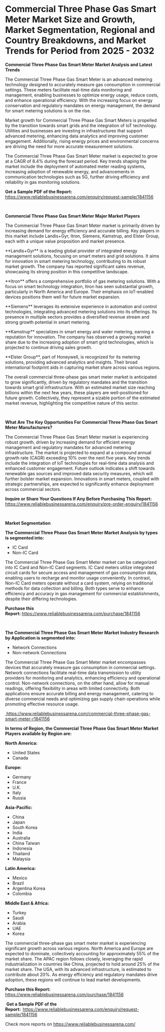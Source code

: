 <p><h1>Commercial Three Phase Gas Smart Meter Market Size and Growth, Market Segmentation, Regional and Country Breakdowns, and Market Trends for Period from 2025 -  2032</h1></p><p><strong>Commercial Three Phase Gas Smart Meter Market Analysis and Latest Trends</strong></p>
<p><p>The Commercial Three Phase Gas Smart Meter is an advanced metering technology designed to accurately measure gas consumption in commercial settings. These meters facilitate real-time data monitoring and management, enabling businesses to optimize energy usage, reduce costs, and enhance operational efficiency. With the increasing focus on energy conservation and regulatory mandates on energy management, the demand for smart metering solutions is on the rise.</p><p>Market growth for Commercial Three Phase Gas Smart Meters is propelled by the transition towards smart grids and the integration of IoT technology. Utilities and businesses are investing in infrastructures that support advanced metering, enhancing data analytics and improving customer engagement. Additionally, rising energy prices and environmental concerns are driving the need for more accurate measurement solutions.</p><p>The Commercial Three Phase Gas Smart Meter market is expected to grow at a CAGR of 8.4% during the forecast period. Key trends shaping the market include the deployment of automated meter reading systems, increasing adoption of renewable energy, and advancements in communication technologies such as 5G, further driving efficiency and reliability in gas monitoring solutions.</p></p>
<p><strong>Get a Sample PDF of the Report:&nbsp;</strong> <a href="https://www.reliablebusinessarena.com/enquiry/request-sample/1841156?utm_campaign=3294&utm_medium=2&utm_source=Github&utm_content=ia&utm_term=12042025&utm_id=commercial-three-phase-gas-smart-meter">https://www.reliablebusinessarena.com/enquiry/request-sample/1841156</a></p>
<p>&nbsp;</p>
<p><strong>Commercial Three Phase Gas Smart Meter Major Market Players</strong></p>
<p><p>The Commercial Three Phase Gas Smart Meter market is primarily driven by increasing demand for energy efficiency and accurate billing. Key players in this market include Landis+Gyr, Itron, Siemens, Kamstrup, and Elster Group, each with a unique value proposition and market presence.</p><p>**Landis+Gyr** is a leading global provider of integrated energy management solutions, focusing on smart meters and grid solutions. It aims for innovation in smart metering technology, contributing to its robust market growth. The company has reported significant sales revenue, showcasing its strong position in this competitive landscape.</p><p>**Itron** offers a comprehensive portfolio of gas metering solutions. With a focus on smart technology integration, Itron has seen substantial growth, particularly in North America and Europe. Their emphasis on IoT-enabled devices positions them well for future market expansion.</p><p>**Siemens** leverages its extensive experience in automation and control technologies, integrating advanced metering solutions into its offerings. Its presence in multiple sectors provides a diversified revenue stream and strong growth potential in smart metering.</p><p>**Kamstrup** specializes in smart energy and water metering, earning a reputation for innovation. The company has observed a growing market share due to the increasing adoption of smart grid technologies, which is projected to continue driving sales growth.</p><p>**Elster Group**, part of Honeywell, is recognized for its metering solutions, providing advanced analytics and insights. Their broad international footprint aids in capturing market share across various regions.</p><p>The overall commercial three-phase gas smart meter market is anticipated to grow significantly, driven by regulatory mandates and the transition towards smart grid infrastructure. With an estimated market size reaching billions within the next few years, these players are well-positioned for future growth. Collectively, they represent a sizable portion of the estimated market revenue, highlighting the competitive nature of this sector.</p></p>
<p>&nbsp;</p>
<p><strong>What Are The Key Opportunities For Commercial Three Phase Gas Smart Meter Manufacturers?</strong></p>
<p><p>The Commercial Three Phase Gas Smart Meter market is experiencing robust growth, driven by increasing demand for efficient energy management and regulatory mandates for advanced metering infrastructure. The market is projected to expand at a compound annual growth rate (CAGR) exceeding 10% over the next five years. Key trends include the integration of IoT technologies for real-time data analysis and enhanced customer engagement. Future outlook indicates a shift towards renewable gas sources and improved data security measures, which will further bolster market expansion. Innovations in smart meters, coupled with strategic partnerships, are expected to significantly enhance deployment across commercial sectors.</p></p>
<p><strong>Inquire or Share Your Questions If Any Before Purchasing This Report:</strong> <a href="https://www.reliablebusinessarena.com/enquiry/pre-order-enquiry/1841156?utm_campaign=3294&utm_medium=2&utm_source=Github&utm_content=ia&utm_term=12042025&utm_id=commercial-three-phase-gas-smart-meter">https://www.reliablebusinessarena.com/enquiry/pre-order-enquiry/1841156</a></p>
<p>&nbsp;</p>
<p><strong>Market Segmentation</strong></p>
<p><strong>The Commercial Three Phase Gas Smart Meter Market Analysis by types is segmented into:</strong></p>
<p><ul><li>IC Card</li><li>Non-IC Card</li></ul></p>
<p><p>The Commercial Three Phase Gas Smart Meter market can be categorized into IC Card and Non-IC Card segments. IC Card meters utilize integrated circuit cards for secure access and management of gas consumption data, enabling users to recharge and monitor usage conveniently. In contrast, Non-IC Card meters operate without a card system, relying on traditional methods for data collection and billing. Both types serve to enhance efficiency and accuracy in gas management for commercial establishments, despite their differing technologies.</p></p>
<p><strong>Purchase this Report:&nbsp;</strong><a href="https://www.reliablebusinessarena.com/purchase/1841156?utm_campaign=3294&utm_medium=2&utm_source=Github&utm_content=ia&utm_term=12042025&utm_id=commercial-three-phase-gas-smart-meter">https://www.reliablebusinessarena.com/purchase/1841156</a></p>
<p>&nbsp;</p>
<p><strong>The Commercial Three Phase Gas Smart Meter Market Industry Research by Application is segmented into:</strong></p>
<p><ul><li>Network Connections</li><li>Non-network Connections</li></ul></p>
<p><p>The Commercial Three Phase Gas Smart Meter market encompasses devices that accurately measure gas consumption in commercial settings. Network connections facilitate real-time data transmission to utility providers for monitoring and analytics, enhancing efficiency and operational control. Non-network connections, on the other hand, allow for manual readings, offering flexibility in areas with limited connectivity. Both applications ensure accurate billing and energy management, catering to diverse commercial needs and optimizing gas supply chain operations while promoting effective resource usage.</p></p>
<p><a href="https://www.reliablebusinessarena.com/commercial-three-phase-gas-smart-meter-r1841156?utm_campaign=3294&utm_medium=2&utm_source=Github&utm_content=ia&utm_term=12042025&utm_id=commercial-three-phase-gas-smart-meter">&nbsp;https://www.reliablebusinessarena.com/commercial-three-phase-gas-smart-meter-r1841156</a></p>
<p><strong>In terms of Region, the Commercial Three Phase Gas Smart Meter Market Players available by Region are:</strong></p>
<p>
    <p> <strong> North America: </strong>
        <ul>
            <li>United States</li>
            <li>Canada</li>
        </ul>
        </p> 
    <p> <strong> Europe: </strong>
        <ul>
            <li>Germany</li>
            <li>France</li>
            <li>U.K.</li>
            <li>Italy</li>
            <li>Russia</li>
        </ul>
        </p> 
    <p> <strong> Asia-Pacific: </strong>
        <ul>
            <li>China</li>
            <li>Japan</li>
            <li>South Korea</li>
            <li>India</li>
            <li>Australia</li>
            <li>China Taiwan</li>
            <li>Indonesia</li>
            <li>Thailand</li>
            <li>Malaysia</li>
        </ul>
        </p> 
    <p> <strong> Latin America: </strong>
        <ul>
            <li>Mexico</li>
            <li>Brazil</li>
            <li>Argentina Korea</li>
            <li>Colombia</li>
        </ul>
        </p> 
    <p> <strong> Middle East & Africa: </strong>
        <ul>
            <li>Turkey</li>
            <li>Saudi</li>
            <li>Arabia</li>
            <li>UAE</li>
            <li>Korea</li>
        </ul>
    </p>
    </p>
<p><p>The commercial three-phase gas smart meter market is experiencing significant growth across various regions. North America and Europe are expected to dominate, collectively accounting for approximately 55% of the market share. The APAC region follows closely, leveraging the rapid industrialization in countries like China, projected to hold around 25% of the market share. The USA, with its advanced infrastructure, is estimated to contribute about 20%. As energy efficiency and regulatory mandates drive adoption, these regions will continue to lead market developments.</p></p>
<p><strong>Purchase this Report: </strong><a href="https://www.reliablebusinessarena.com/purchase/1841156?utm_campaign=3294&utm_medium=2&utm_source=Github&utm_content=ia&utm_term=12042025&utm_id=commercial-three-phase-gas-smart-meter">https://www.reliablebusinessarena.com/purchase/1841156</a></p>
<p>&nbsp;<strong>Get a Sample PDF of the Report:&nbsp;&nbsp;</strong><a href="https://www.reliablebusinessarena.com/enquiry/request-sample/1841156?utm_campaign=3294&utm_medium=2&utm_source=Github&utm_content=ia&utm_term=12042025&utm_id=commercial-three-phase-gas-smart-meter">https://www.reliablebusinessarena.com/enquiry/request-sample/1841156</a></p>
<p><strong></strong></p>
<p>Check more reports on <a href="https://www.reliablebusinessarena.com/?utm_campaign=3294&utm_medium=2&utm_source=Github&utm_content=ia&utm_term=12042025&utm_id=commercial-three-phase-gas-smart-meter">https://www.reliablebusinessarena.com/</a></p>